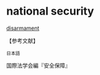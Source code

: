 # national security

[disarmament ](national%20security%20a915d3ded9e6485ea9bd95d3b7419490/disarmament%20b52e13206d3445a2b157290136ebba8d.md)

【参考文献】

`日本語`

国際法学会編『安全保障』